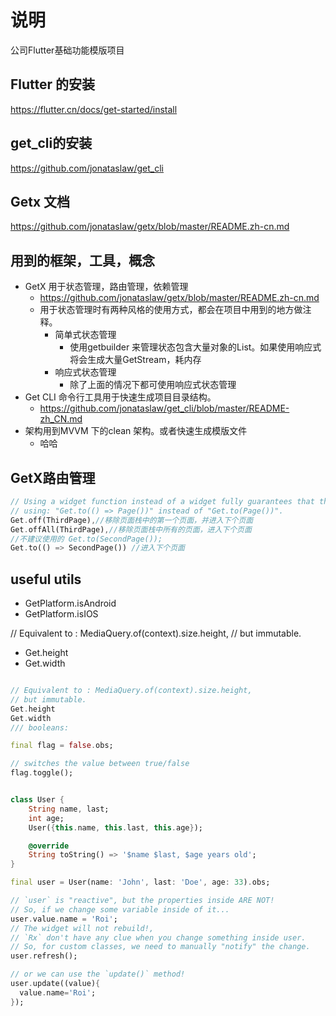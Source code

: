 # 说明
公司Flutter基础功能模版项目

## Flutter 的安装
https://flutter.cn/docs/get-started/install

## get_cli的安装
https://github.com/jonataslaw/get_cli

## Getx 文档
https://github.com/jonataslaw/getx/blob/master/README.zh-cn.md

## 用到的框架，工具，概念
- GetX 用于状态管理，路由管理，依赖管理
    - https://github.com/jonataslaw/getx/blob/master/README.zh-cn.md
    - 用于状态管理时有两种风格的使用方式，都会在项目中用到的地方做注释。
        - 简单式状态管理
            - 使用getbuilder 来管理状态包含大量对象的List。如果使用响应式将会生成大量GetStream，耗内存
        - 响应式状态管理
            - 除了上面的情况下都可使用响应式状态管理
- Get CLI 命令行工具用于快速生成项目目录结构。
    - https://github.com/jonataslaw/get_cli/blob/master/README-zh_CN.md
- 架构用到MVVM 下的clean 架构。或者快速生成模版文件
    - 哈哈



## GetX路由管理
```dart
// Using a widget function instead of a widget fully guarantees that the widget and its controllers will be removed from memory when they are no longer used.
// using: "Get.to(() => Page())" instead of "Get.to(Page())".
Get.off(ThirdPage),//移除页面栈中的第一个页面，并进入下个页面
Get.offAll(ThirdPage),//移除页面栈中所有的页面，进入下个页面
//不建议使用的 Get.to(SecondPage());
Get.to(() => SecondPage()) //进入下个页面
```

## useful utils

- GetPlatform.isAndroid
- GetPlatform.isIOS

// Equivalent to : MediaQuery.of(context).size.height,
// but immutable.
- Get.height
- Get.width
```dart

// Equivalent to : MediaQuery.of(context).size.height,
// but immutable.
Get.height
Get.width
/// booleans:

final flag = false.obs;

// switches the value between true/false
flag.toggle();


class User {
    String name, last;
    int age;
    User({this.name, this.last, this.age});

    @override
    String toString() => '$name $last, $age years old';
}

final user = User(name: 'John', last: 'Doe', age: 33).obs;

// `user` is "reactive", but the properties inside ARE NOT!
// So, if we change some variable inside of it...
user.value.name = 'Roi';
// The widget will not rebuild!,
// `Rx` don't have any clue when you change something inside user.
// So, for custom classes, we need to manually "notify" the change.
user.refresh();

// or we can use the `update()` method!
user.update((value){
  value.name='Roi';
});
```